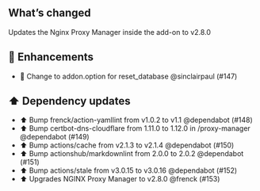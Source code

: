 ## What’s changed

Updates the Nginx Proxy Manager inside the add-on to v2.8.0

## 🚀 Enhancements

- 🔨 Change to addon.option for reset_database @sinclairpaul (#147)

## ⬆️ Dependency updates

- ⬆️ Bump frenck/action-yamllint from v1.0.2 to v1.1 @dependabot (#148)
- ⬆️ Bump certbot-dns-cloudflare from 1.11.0 to 1.12.0 in /proxy-manager @dependabot (#149)
- ⬆️ Bump actions/cache from v2.1.3 to v2.1.4 @dependabot (#150)
- ⬆️ Bump actionshub/markdownlint from 2.0.0 to 2.0.2 @dependabot (#151)
- ⬆️ Bump actions/stale from v3.0.15 to v3.0.16 @dependabot (#152)
- ⬆ Upgrades NGINX Proxy Manager to v2.8.0 @frenck (#153)
